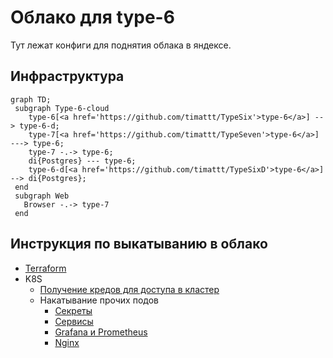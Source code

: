 # Облако для type-6

Тут лежат конфиги для поднятия облака в яндексе.

## Инфраструктура

```mermaid
graph TD;
 subgraph Type-6-cloud
    type-6[<a href='https://github.com/timattt/TypeSix'>type-6</a>] --> type-6-d;
    type-7[<a href='https://github.com/timattt/TypeSeven'>type-6</a>] ---> type-6;
    type-7 -.-> type-6;
    di{Postgres} --- type-6;
    type-6-d[<a href='https://github.com/timattt/TypeSixD'>type-6</a>] --> di{Postgres};
 end
 subgraph Web
   Browser -.-> type-7
 end
```

## Инструкция по выкатыванию в облако

* [Terraform](https://github.com/timattt/TypeSixCloud/tree/master/terraform)
* K8S
  * [Получение кредов для доступа в кластер](https://github.com/timattt/TypeSixCloud/tree/master/k8s/clusterCredentials)
  * Накатывание прочих подов
    * [Секреты](https://github.com/timattt/TypeSixCloud/tree/master/k8s/secrets)
    * [Сервисы](https://github.com/timattt/TypeSixCloud/tree/master/k8s/services)
    * [Grafana и Prometheus](https://github.com/timattt/TypeSixCloud/tree/master/k8s/grafanaAndPrometheus)
    * [Nginx](https://github.com/timattt/TypeSixCloud/tree/master/k8s/nginx)
